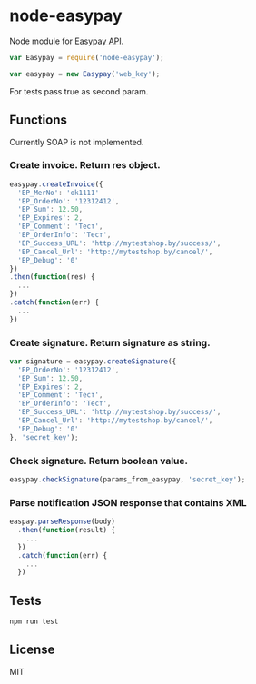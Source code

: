 # node-easypay
Node module for [Easypay API.](https://ssl.easypay.by/light/)

```javascript
var Easypay = require('node-easypay');

var easypay = new Easypay('web_key');
```
For tests pass true as second param.
## Functions
Currently SOAP is not implemented.

### Create invoice. Return res object.
```javascript
easypay.createInvoice({
  'EP_MerNo': 'ok1111'
  'EP_OrderNo': '12312412',
  'EP_Sum': 12.50,
  'EP_Expires': 2,
  'EP_Comment': 'Тест',
  'EP_OrderInfo': 'Тест',
  'EP_Success_URL': 'http://mytestshop.by/success/',
  'EP_Cancel_Url': 'http://mytestshop.by/cancel/',
  'EP_Debug': '0'
})
.then(function(res) {
  ...
})
.catch(function(err) {
  ...
})
```

### Create signature. Return signature as string.
```javascript
var signature = easypay.createSignature({
  'EP_OrderNo': '12312412',
  'EP_Sum': 12.50,
  'EP_Expires': 2,
  'EP_Comment': 'Тест',
  'EP_OrderInfo': 'Тест',
  'EP_Success_URL': 'http://mytestshop.by/success/',
  'EP_Cancel_Url': 'http://mytestshop.by/cancel/',
  'EP_Debug': '0'
}, 'secret_key');
```

### Check signature. Return boolean value.
```javascript
easypay.checkSignature(params_from_easypay, 'secret_key');
```

### Parse notification JSON response that contains XML
```javascript
easpay.parseResponse(body)
  .then(function(result) {
    ...
  })
  .catch(function(err) {
    ...
  })
```

## Tests
```bash
npm run test
```
## License
MIT
